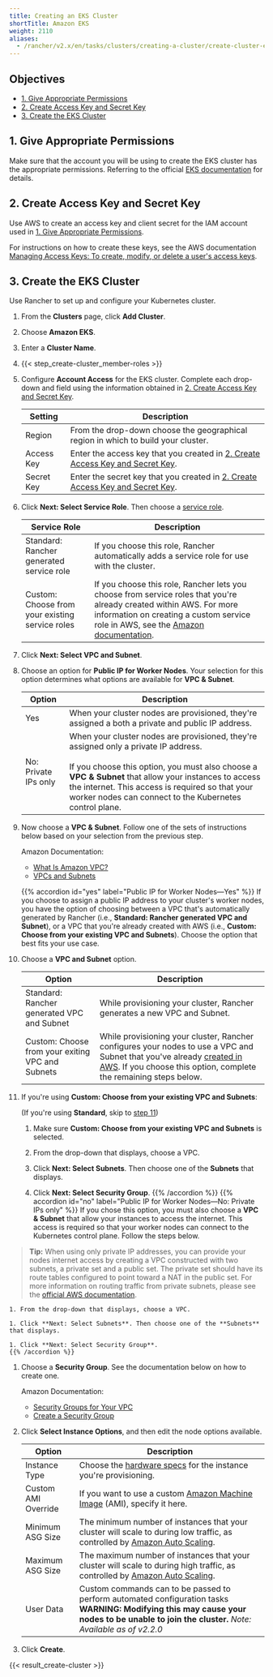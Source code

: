 ```yaml
---
title: Creating an EKS Cluster
shortTitle: Amazon EKS
weight: 2110
aliases:
  - /rancher/v2.x/en/tasks/clusters/creating-a-cluster/create-cluster-eks/
---
```

## Objectives

<!-- TOC -->

- [1. Give Appropriate Permissions](#1-give-appropriate-permissions)
- [2. Create Access Key and Secret Key](#2-create-access-key-and-secret-key)
- [3. Create the EKS Cluster](#3-create-the-eks-cluster)


<!-- /TOC -->

## 1. Give Appropriate Permissions

Make sure that the account you will be using to create the EKS cluster has the appropriate permissions. Referring to the official [EKS documentation](https://docs.aws.amazon.com/eks/latest/userguide/IAM_policies.html) for details.

## 2. Create Access Key and Secret Key

Use AWS to create an access key and client secret for the IAM account used in [1. Give Appropriate Permissions](#1-give-appropriate-permissions).

For instructions on how to create these keys, see the AWS documentation [Managing Access Keys: To create, modify, or delete a user's access keys](https://docs.aws.amazon.com/IAM/latest/UserGuide/id_credentials_access-keys.html#Using_CreateAccessKey).

## 3. Create the EKS Cluster

Use Rancher to set up and configure your Kubernetes cluster.

1. From the **Clusters** page, click **Add Cluster**.

1. Choose **Amazon EKS**.

1. Enter a **Cluster Name**.

1. {{< step_create-cluster_member-roles >}}

1. Configure **Account Access** for the EKS cluster. Complete each drop-down and field using the information obtained in [2. Create Access Key and Secret Key](#2-create-access-key-and-secret-key).

    | Setting    | Description                                                                                                          |
    | ---------- | -------------------------------------------------------------------------------------------------------------------- |
    | Region     | From the drop-down choose the geographical region in which to build your cluster.                                    |
    | Access Key | Enter the access key that you created in [2. Create Access Key and Secret Key](#2-create-access-key-and-secret-key). |
    | Secret Key | Enter the secret key that you created in [2. Create Access Key and Secret Key](#2-create-access-key-and-secret-key). |
        
1. Click **Next: Select Service Role**. Then choose a [service role](https://docs.aws.amazon.com/IAM/latest/UserGuide/using-service-linked-roles.html).

    Service Role | Description 
    -------------|---------------------------
    Standard: Rancher generated service role | If you choose this role, Rancher automatically adds a service role for use with the cluster.
    Custom: Choose from your existing service roles | If you choose this role, Rancher lets you choose from service roles that you're already created within AWS. For more information on creating a custom service role in AWS, see the [Amazon documentation](https://docs.aws.amazon.com/IAM/latest/UserGuide/using-service-linked-roles.html#create-service-linked-role).

1. Click **Next: Select VPC and Subnet**.

1. Choose an option for **Public IP for Worker Nodes**. Your selection for this option determines what options are available for **VPC & Subnet**.

    Option | Description
    -------|------------
    Yes | When your cluster nodes are provisioned, they're assigned a both a private and public IP address.
    No: Private IPs only | When your cluster nodes are provisioned, they're assigned only a private IP address.<br/><br/>If you choose this option, you must also choose a **VPC & Subnet** that allow your instances to access the internet. This access is required so that your worker nodes can connect to the Kubernetes control plane. 

1. Now choose a **VPC & Subnet**. Follow one of the sets of instructions below based on your selection from the previous step.

    Amazon Documentation: 

	- [What Is Amazon VPC?](https://docs.aws.amazon.com/vpc/latest/userguide/what-is-amazon-vpc.html)
	- [VPCs and Subnets](https://docs.aws.amazon.com/vpc/latest/userguide/VPC_Subnets.html)

    {{% accordion id="yes" label="Public IP for Worker Nodes—Yes" %}}
If you choose to assign a public IP address to your cluster's worker nodes, you have the option of choosing between a VPC that's automatically generated by Rancher (i.e., **Standard: Rancher generated VPC and Subnet**), or a VPC that you're already created with AWS (i.e., **Custom: Choose from your existing VPC and Subnets**). Choose the option that best fits your use case.

1. Choose a **VPC and Subnet** option.

    Option | Description 
    -------|------------
    Standard: Rancher generated VPC and Subnet | While provisioning your cluster, Rancher generates a new VPC and Subnet.
    Custom: Choose from your exiting VPC and Subnets | While provisioning your cluster, Rancher configures your nodes to use a VPC and Subnet that you've already [created in AWS](https://docs.aws.amazon.com/vpc/latest/userguide/getting-started-ipv4.html). If you choose this option, complete the remaining steps below.

1.  If you're using **Custom: Choose from your existing VPC and Subnets**:

    (If you're using **Standard**, skip to [step 11](#select-instance-options))
    
	1. Make sure **Custom: Choose from your existing VPC and Subnets** is selected.
	
	1. From the drop-down that displays, choose a VPC.
	
	1. Click **Next: Select Subnets**. Then choose one of the **Subnets** that displays.

    1. Click **Next: Select Security Group**.
    {{% /accordion %}}
    {{% accordion id="no" label="Public IP for Worker Nodes—No: Private IPs only" %}}
If you chose this option, you must also choose a **VPC & Subnet** that allow your instances to access the internet. This access is required so that your worker nodes can connect to the Kubernetes control plane. Follow the steps below.

>**Tip:** When using only private IP addresses, you can provide your nodes internet access by creating a VPC constructed with two subnets, a private set and a public set.  The private set should have its route tables configured to point toward a NAT in the public set.  For more information on routing traffic from private subnets, please see the [official AWS documentation](https://docs.aws.amazon.com/vpc/latest/userguide/VPC_NAT_Instance.html).
    
    1. From the drop-down that displays, choose a VPC.
	
	1. Click **Next: Select Subnets**. Then choose one of the **Subnets** that displays.

    1. Click **Next: Select Security Group**.
    {{% /accordion %}}

1. <a id="security-group"></a>Choose a **Security Group**. See the documentation below on how to create one.

    Amazon Documentation:

    - [Security Groups for Your VPC](https://docs.aws.amazon.com/vpc/latest/userguide/VPC_SecurityGroups.html)
    - [Create a Security Group](https://docs.aws.amazon.com/vpc/latest/userguide/getting-started-ipv4.html#getting-started-create-security-group)

1. <a id="select-instance-options"></a>Click **Select Instance Options**, and then edit the node options available.

    Option | Description
    -------|------------
    Instance Type | Choose the [hardware specs](https://aws.amazon.com/ec2/instance-types/) for the instance you're provisioning.
    Custom AMI Override | If you want to use a custom [Amazon Machine Image](https://docs.aws.amazon.com/AWSEC2/latest/UserGuide/AMIs.html#creating-an-ami) (AMI), specify it here.
    Minimum ASG Size | The minimum number of instances that your cluster will scale to during low traffic, as controlled by [Amazon Auto Scaling](https://docs.aws.amazon.com/autoscaling/ec2/userguide/what-is-amazon-ec2-auto-scaling.html).
    Maximum ASG Size | The maximum number of instances that your cluster will scale to during high traffic, as controlled by [Amazon Auto Scaling](https://docs.aws.amazon.com/autoscaling/ec2/userguide/what-is-amazon-ec2-auto-scaling.html).
    User Data | Custom commands can to be passed to perform automated configuration tasks **WARNING: Modifying this may cause your nodes to be unable to join the cluster.** _Note: Available as of v2.2.0_
1. Click **Create**.

{{< result_create-cluster >}}

